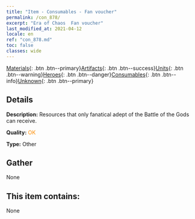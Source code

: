 ```yaml
---
title: "Item - Consumables - Fan voucher"
permalink: /con_878/
excerpt: "Era of Chaos  Fan voucher"
last_modified_at: 2021-04-12
locale: en
ref: "con_878.md"
toc: false
classes: wide
---
```

 [Materials](/){: .btn .btn--primary}[Artifacts](/Artifacts/){: .btn .btn--success}[Units](/Units/){: .btn .btn--warning}[Heroes](/Heroes/){: .btn .btn--danger}[Consumables](/Consumables/){: .btn .btn--info}[Unknown](/Unknown/){: .btn .btn--primary}

## Details
 **Description:** Resources that only fanatical adept of the Battle of the Gods can receive.

 **Quality:** <span style="color: #FF8C00">OK</span>

 **Type:** Other

## Gather

  None

## This item contains:

  None

